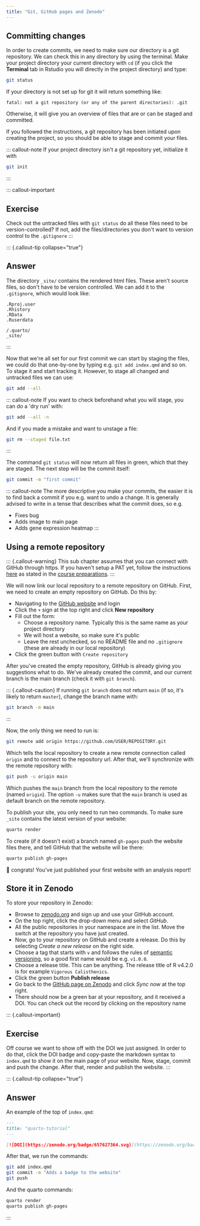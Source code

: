 ```yaml
---
title: "Git, GitHub pages and Zenodo"
---
```


## Committing changes

In order to create commits, we need to make sure our directory is a git repository. We can check this in any directory by using the terminal. Make your project directory your current directory with `cd` (if you click the **Terminal** tab in Rstudio you will directly in the project directory) and type:

``` bash
git status
```

If your directory is not set up for git it will return something like:

```         
fatal: not a git repository (or any of the parent directories): .git
```

Otherwise, it will give you an overview of files that are or can be staged and committed.

If you followed the instructions, a git repository has been initiated upon creating the project, so you should be able to stage and commit your files.

::: callout-note
If your project directory isn't a git repository yet, initialize it with

``` bash
git init 
```
:::

::: callout-important
## Exercise

Check out the untracked files with `git status` do all these files need to be version-controlled? If not, add the files/directories you don't want to version control to the `.gitignore`
:::

::: {.callout-tip collapse="true"}
## Answer

The directory `_site/` contains the rendered html files. These aren't source files, so don't have to be version controlled. We can add it to the `.gitignore`, which would look like:

``` gitignore
.Rproj.user
.Rhistory
.RData
.Ruserdata

/.quarto/
_site/
```
:::

Now that we're all set for our first commit we can start by staging the files, we could do that one-by-one by typing e.g. `git add index.qmd` and so on. To stage it and start tracking it. However, to stage all changed and untracked files we can use:

``` bash
git add --all
```

::: callout-note
If you want to check beforehand what you will stage, you can do a 'dry run' with:

``` bash
git add --all -n
```

And if you made a mistake and want to unstage a file:

``` bash
git rm --staged file.txt
```
:::

The command `git status` will now return all files in green, which that they are staged. The next step will be the commit itself:

``` bash
git commit -m "first commit"
```

::: callout-note
The more descriptive you make your commits, the easier it is to find back a commit if you e.g. want to undo a change. It is generally advised to write in a tense that describes what the commit does, so e.g.

-   Fixes bug
-   Adds image to main page
-   Adds gene expression heatmap
:::

## Using a remote repository

::: {.callout-warning}
This sub chapter assumes that you can connect with GitHub through https. If you haven't setup a PAT yet, follow the instructions [here](https://happygitwithr.com/https-pat.html) as stated in the [course preparations](course_preparations.qmd).
:::

We will now link our local repository to a remote repository on GitHub. First, we need to create an empty repository on GitHub. Do this by:

-   Navigating to the [GitHub website](https://github.com) and login
-   Click the `+` sign at the top right and click **New repository**
-   Fill out the form:
    -   Choose a repository name. Typically this is the same name as your project directory
    -   We will host a website, so make sure it's public
    -   Leave the rest unchecked, so no README file and no `.gitignore` (these are already in our local repository)
-   Click the green button with `Create repository`

After you've created the empty repository, GitHub is already giving you suggestions what to do. We've already created the commit, and our current branch is the main branch (check it with `git branch`). 

::: {.callout-caution}
If running `git branch` does not return `main` (if so, it's likely to return `master`), change the branch name with:

```sh
git branch -m main
```
:::

Now, the only thing we need to run is:

``` bash
git remote add origin https://github.com/USER/REPOSITORY.git
```

Which tells the local repository to create a new remote connection called `origin` and to connect to the repository url. After that, we'll synchronize with the remote repository with:

``` bash
git push -u origin main
```

Which pushes the `main` branch from the local repository to the remote (named `origin`). The option `-u` makes sure that the `main` branch is used as default branch on the remote repository.

To publish your site, you only need to run two commands. To make sure `_site` contains the latest version of your website:

``` bash
quarto render
```

To create (if it doesn't exist) a branch named `gh-pages` push the website files there, and tell GitHub that the website will be there:

``` bash
quarto publish gh-pages
```

🤝 congrats! You've just published your first website with an analysis report!

## Store it in Zenodo

To store your repository in Zenodo:

- Browse to [zenodo.org](https://zenodo.org) and sign up and use your GitHub account. 
- On the top right, click the drop-down menu and select *GitHub*. 
- All the public repositories in your namespace are in the list. Move the switch at the repository you have just created.
- Now, go to your repository on GitHub and create a release. Do this by selecting *Create a new release* on the right side. 
- Choose a tag that starts with `v` and follows the rules of [semantic versioning](https://semver.org/), so a good first name would be e.g. `v1.0.0`. 
- Choose a release title. This can be anything. The release title of R v4.2.0 is for example `Vigorous Calisthenics`. 
- Click the green button **Publish release**
- Go back to the [GitHub page on Zenodo](https://zenodo.org/account/settings/github/) and click *Sync now* at the top right. 
- There should now be a green bar at your repository, and it received a DOI. You can check out the record by clicking on the repository name

::: {.callout-important}
## Exercise

Off course we want to show off with the DOI we just assigned. In order to do that, click the DOI badge and copy-paste the markdown syntax to `index.qmd` to show it on the main page of your website. Now, stage, commit and push the change. After that, render and publish the website. 
:::

::: {.callout-tip collapse="true"}
## Answer

An example of the top of `index.qmd`:

```markdown
---
title: "quarto-tutorial"
---

[![DOI](https://zenodo.org/badge/657627364.svg)](https://zenodo.org/badge/latestdoi/657627364)
```

After that, we run the commands:

```bash
git add index.qmd
git commit -m "Adds a badge to the website"
git push
```

And the quarto commands:

```bash
quarto render
quarto publish gh-pages
```

:::


